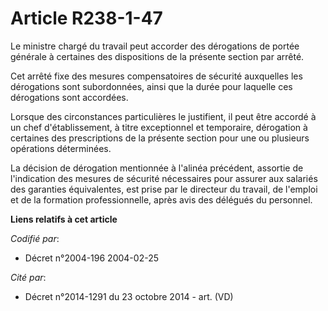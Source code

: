 # Article R238-1-47

Le ministre chargé du travail peut accorder des dérogations de portée générale à certaines des dispositions de la présente
section par arrêté.

Cet arrêté fixe des mesures compensatoires de sécurité auxquelles les dérogations sont subordonnées, ainsi que la durée pour
laquelle ces dérogations sont accordées.

Lorsque des circonstances particulières le justifient, il peut être accordé à un chef d'établissement, à titre exceptionnel
et temporaire, dérogation à certaines des prescriptions de la présente section pour une ou plusieurs opérations déterminées.

La décision de dérogation mentionnée à l'alinéa précédent, assortie de l'indication des mesures de sécurité nécessaires pour
assurer aux salariés des garanties équivalentes, est prise par le directeur du travail, de l'emploi et de la formation
professionnelle, après avis des délégués du personnel.

**Liens relatifs à cet article**

_Codifié par_:

  - Décret n°2004-196 2004-02-25

_Cité par_:

  - Décret n°2014-1291 du 23 octobre 2014 - art. (VD)

